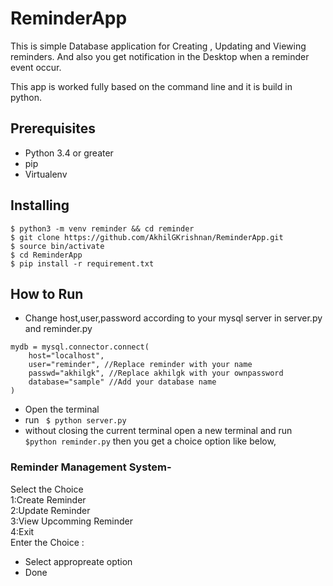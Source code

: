# ReminderApp
This is simple Database application for Creating , Updating and Viewing reminders. And also you get  notification in the Desktop when a reminder event occur.

This app is worked fully based on the command line and it is build in python.

## Prerequisites

- Python 3.4 or greater
- pip
- Virtualenv

## Installing
```
$ python3 -m venv reminder && cd reminder
$ git clone https://github.com/AkhilGKrishnan/ReminderApp.git 
$ source bin/activate
$ cd ReminderApp
$ pip install -r requirement.txt

```
 

## How to Run

  
- Change host,user,password according to your mysql server in server.py and reminder.py
```
mydb = mysql.connector.connect(
    host="localhost", 
    user="reminder", //Replace reminder with your name
    passwd="akhilgk", //Replace akhilgk with your ownpassword
    database="sample" //Add your database name
)
```  
- Open the terminal    
- run  ` $ python server.py`       
- without closing the current terminal open a new terminal and run `$python reminder.py`  then you get a choice option like below,

### Reminder Management System-

Select the Choice   
1:Create Reminder  
2:Update Reminder    
3:View Upcomming Reminder    
4:Exit    
Enter the Choice :

- Select appropreate option    
- Done




